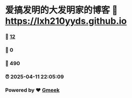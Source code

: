 # 爱搞发明的大发明家的博客 :link: https://lxh210yyds.github.io 
### :page_facing_up: [12](https://lxh210yyds.github.io/tag.html) 
### :speech_balloon: 0 
### :hibiscus: 490 
### :alarm_clock: 2025-04-11 22:05:09 
### Powered by :heart: [Gmeek](https://github.com/Meekdai/Gmeek)

